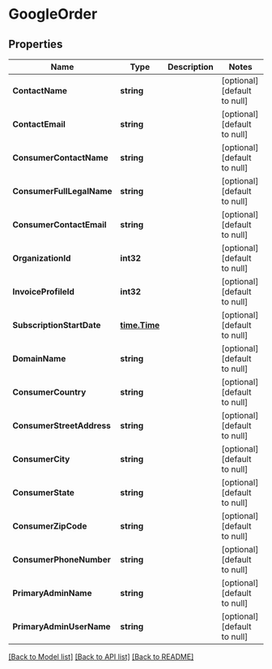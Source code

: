 # GoogleOrder

## Properties
Name | Type | Description | Notes
------------ | ------------- | ------------- | -------------
**ContactName** | **string** |  | [optional] [default to null]
**ContactEmail** | **string** |  | [optional] [default to null]
**ConsumerContactName** | **string** |  | [optional] [default to null]
**ConsumerFullLegalName** | **string** |  | [optional] [default to null]
**ConsumerContactEmail** | **string** |  | [optional] [default to null]
**OrganizationId** | **int32** |  | [optional] [default to null]
**InvoiceProfileId** | **int32** |  | [optional] [default to null]
**SubscriptionStartDate** | [**time.Time**](time.Time.md) |  | [optional] [default to null]
**DomainName** | **string** |  | [optional] [default to null]
**ConsumerCountry** | **string** |  | [optional] [default to null]
**ConsumerStreetAddress** | **string** |  | [optional] [default to null]
**ConsumerCity** | **string** |  | [optional] [default to null]
**ConsumerState** | **string** |  | [optional] [default to null]
**ConsumerZipCode** | **string** |  | [optional] [default to null]
**ConsumerPhoneNumber** | **string** |  | [optional] [default to null]
**PrimaryAdminName** | **string** |  | [optional] [default to null]
**PrimaryAdminUserName** | **string** |  | [optional] [default to null]

[[Back to Model list]](../README.md#documentation-for-models) [[Back to API list]](../README.md#documentation-for-api-endpoints) [[Back to README]](../README.md)

